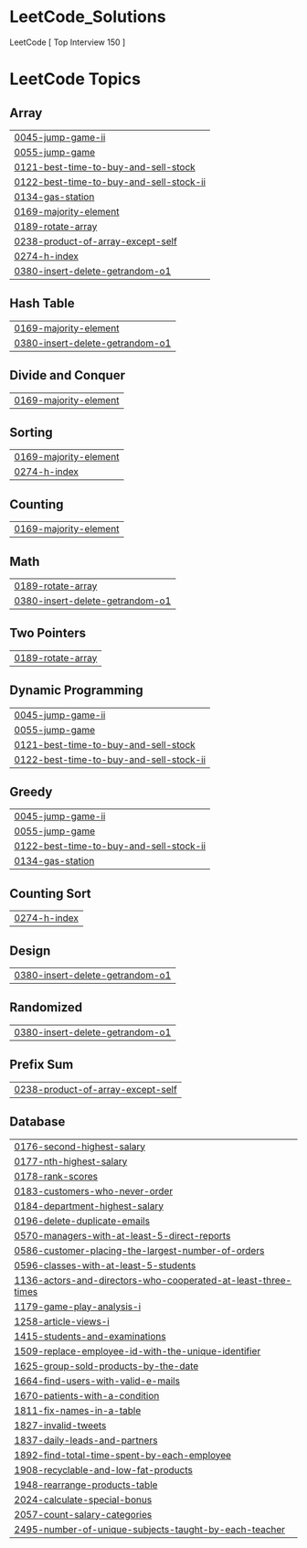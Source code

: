 # LeetCode_Solutions
LeetCode  [ Top Interview 150 ]

<!---LeetCode Topics Start-->
# LeetCode Topics
## Array
|  |
| ------- |
| [0045-jump-game-ii](https://github.com/kariMMeshal/LeetCode_Solutions/tree/master/0045-jump-game-ii) |
| [0055-jump-game](https://github.com/kariMMeshal/LeetCode_Solutions/tree/master/0055-jump-game) |
| [0121-best-time-to-buy-and-sell-stock](https://github.com/kariMMeshal/LeetCode_Solutions/tree/master/0121-best-time-to-buy-and-sell-stock) |
| [0122-best-time-to-buy-and-sell-stock-ii](https://github.com/kariMMeshal/LeetCode_Solutions/tree/master/0122-best-time-to-buy-and-sell-stock-ii) |
| [0134-gas-station](https://github.com/kariMMeshal/LeetCode_Solutions/tree/master/0134-gas-station) |
| [0169-majority-element](https://github.com/kariMMeshal/LeetCode_Solutions/tree/master/0169-majority-element) |
| [0189-rotate-array](https://github.com/kariMMeshal/LeetCode_Solutions/tree/master/0189-rotate-array) |
| [0238-product-of-array-except-self](https://github.com/kariMMeshal/LeetCode_Solutions/tree/master/0238-product-of-array-except-self) |
| [0274-h-index](https://github.com/kariMMeshal/LeetCode_Solutions/tree/master/0274-h-index) |
| [0380-insert-delete-getrandom-o1](https://github.com/kariMMeshal/LeetCode_Solutions/tree/master/0380-insert-delete-getrandom-o1) |
## Hash Table
|  |
| ------- |
| [0169-majority-element](https://github.com/kariMMeshal/LeetCode_Solutions/tree/master/0169-majority-element) |
| [0380-insert-delete-getrandom-o1](https://github.com/kariMMeshal/LeetCode_Solutions/tree/master/0380-insert-delete-getrandom-o1) |
## Divide and Conquer
|  |
| ------- |
| [0169-majority-element](https://github.com/kariMMeshal/LeetCode_Solutions/tree/master/0169-majority-element) |
## Sorting
|  |
| ------- |
| [0169-majority-element](https://github.com/kariMMeshal/LeetCode_Solutions/tree/master/0169-majority-element) |
| [0274-h-index](https://github.com/kariMMeshal/LeetCode_Solutions/tree/master/0274-h-index) |
## Counting
|  |
| ------- |
| [0169-majority-element](https://github.com/kariMMeshal/LeetCode_Solutions/tree/master/0169-majority-element) |
## Math
|  |
| ------- |
| [0189-rotate-array](https://github.com/kariMMeshal/LeetCode_Solutions/tree/master/0189-rotate-array) |
| [0380-insert-delete-getrandom-o1](https://github.com/kariMMeshal/LeetCode_Solutions/tree/master/0380-insert-delete-getrandom-o1) |
## Two Pointers
|  |
| ------- |
| [0189-rotate-array](https://github.com/kariMMeshal/LeetCode_Solutions/tree/master/0189-rotate-array) |
## Dynamic Programming
|  |
| ------- |
| [0045-jump-game-ii](https://github.com/kariMMeshal/LeetCode_Solutions/tree/master/0045-jump-game-ii) |
| [0055-jump-game](https://github.com/kariMMeshal/LeetCode_Solutions/tree/master/0055-jump-game) |
| [0121-best-time-to-buy-and-sell-stock](https://github.com/kariMMeshal/LeetCode_Solutions/tree/master/0121-best-time-to-buy-and-sell-stock) |
| [0122-best-time-to-buy-and-sell-stock-ii](https://github.com/kariMMeshal/LeetCode_Solutions/tree/master/0122-best-time-to-buy-and-sell-stock-ii) |
## Greedy
|  |
| ------- |
| [0045-jump-game-ii](https://github.com/kariMMeshal/LeetCode_Solutions/tree/master/0045-jump-game-ii) |
| [0055-jump-game](https://github.com/kariMMeshal/LeetCode_Solutions/tree/master/0055-jump-game) |
| [0122-best-time-to-buy-and-sell-stock-ii](https://github.com/kariMMeshal/LeetCode_Solutions/tree/master/0122-best-time-to-buy-and-sell-stock-ii) |
| [0134-gas-station](https://github.com/kariMMeshal/LeetCode_Solutions/tree/master/0134-gas-station) |
## Counting Sort
|  |
| ------- |
| [0274-h-index](https://github.com/kariMMeshal/LeetCode_Solutions/tree/master/0274-h-index) |
## Design
|  |
| ------- |
| [0380-insert-delete-getrandom-o1](https://github.com/kariMMeshal/LeetCode_Solutions/tree/master/0380-insert-delete-getrandom-o1) |
## Randomized
|  |
| ------- |
| [0380-insert-delete-getrandom-o1](https://github.com/kariMMeshal/LeetCode_Solutions/tree/master/0380-insert-delete-getrandom-o1) |
## Prefix Sum
|  |
| ------- |
| [0238-product-of-array-except-self](https://github.com/kariMMeshal/LeetCode_Solutions/tree/master/0238-product-of-array-except-self) |
## Database
|  |
| ------- |
| [0176-second-highest-salary](https://github.com/kariMMeshal/LeetCode_Solutions/tree/master/0176-second-highest-salary) |
| [0177-nth-highest-salary](https://github.com/kariMMeshal/LeetCode_Solutions/tree/master/0177-nth-highest-salary) |
| [0178-rank-scores](https://github.com/kariMMeshal/LeetCode_Solutions/tree/master/0178-rank-scores) |
| [0183-customers-who-never-order](https://github.com/kariMMeshal/LeetCode_Solutions/tree/master/0183-customers-who-never-order) |
| [0184-department-highest-salary](https://github.com/kariMMeshal/LeetCode_Solutions/tree/master/0184-department-highest-salary) |
| [0196-delete-duplicate-emails](https://github.com/kariMMeshal/LeetCode_Solutions/tree/master/0196-delete-duplicate-emails) |
| [0570-managers-with-at-least-5-direct-reports](https://github.com/kariMMeshal/LeetCode_Solutions/tree/master/0570-managers-with-at-least-5-direct-reports) |
| [0586-customer-placing-the-largest-number-of-orders](https://github.com/kariMMeshal/LeetCode_Solutions/tree/master/0586-customer-placing-the-largest-number-of-orders) |
| [0596-classes-with-at-least-5-students](https://github.com/kariMMeshal/LeetCode_Solutions/tree/master/0596-classes-with-at-least-5-students) |
| [1136-actors-and-directors-who-cooperated-at-least-three-times](https://github.com/kariMMeshal/LeetCode_Solutions/tree/master/1136-actors-and-directors-who-cooperated-at-least-three-times) |
| [1179-game-play-analysis-i](https://github.com/kariMMeshal/LeetCode_Solutions/tree/master/1179-game-play-analysis-i) |
| [1258-article-views-i](https://github.com/kariMMeshal/LeetCode_Solutions/tree/master/1258-article-views-i) |
| [1415-students-and-examinations](https://github.com/kariMMeshal/LeetCode_Solutions/tree/master/1415-students-and-examinations) |
| [1509-replace-employee-id-with-the-unique-identifier](https://github.com/kariMMeshal/LeetCode_Solutions/tree/master/1509-replace-employee-id-with-the-unique-identifier) |
| [1625-group-sold-products-by-the-date](https://github.com/kariMMeshal/LeetCode_Solutions/tree/master/1625-group-sold-products-by-the-date) |
| [1664-find-users-with-valid-e-mails](https://github.com/kariMMeshal/LeetCode_Solutions/tree/master/1664-find-users-with-valid-e-mails) |
| [1670-patients-with-a-condition](https://github.com/kariMMeshal/LeetCode_Solutions/tree/master/1670-patients-with-a-condition) |
| [1811-fix-names-in-a-table](https://github.com/kariMMeshal/LeetCode_Solutions/tree/master/1811-fix-names-in-a-table) |
| [1827-invalid-tweets](https://github.com/kariMMeshal/LeetCode_Solutions/tree/master/1827-invalid-tweets) |
| [1837-daily-leads-and-partners](https://github.com/kariMMeshal/LeetCode_Solutions/tree/master/1837-daily-leads-and-partners) |
| [1892-find-total-time-spent-by-each-employee](https://github.com/kariMMeshal/LeetCode_Solutions/tree/master/1892-find-total-time-spent-by-each-employee) |
| [1908-recyclable-and-low-fat-products](https://github.com/kariMMeshal/LeetCode_Solutions/tree/master/1908-recyclable-and-low-fat-products) |
| [1948-rearrange-products-table](https://github.com/kariMMeshal/LeetCode_Solutions/tree/master/1948-rearrange-products-table) |
| [2024-calculate-special-bonus](https://github.com/kariMMeshal/LeetCode_Solutions/tree/master/2024-calculate-special-bonus) |
| [2057-count-salary-categories](https://github.com/kariMMeshal/LeetCode_Solutions/tree/master/2057-count-salary-categories) |
| [2495-number-of-unique-subjects-taught-by-each-teacher](https://github.com/kariMMeshal/LeetCode_Solutions/tree/master/2495-number-of-unique-subjects-taught-by-each-teacher) |
<!---LeetCode Topics End-->